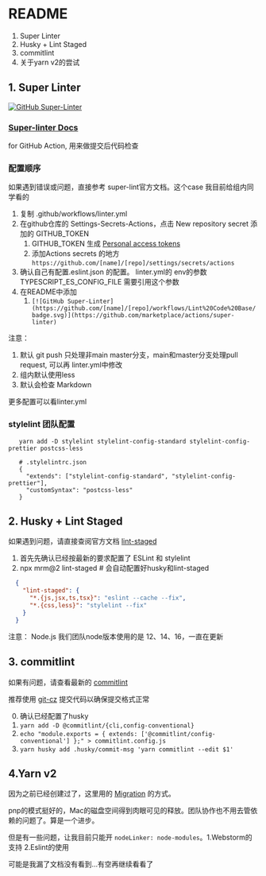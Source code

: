 # README

1. Super Linter
2. Husky + Lint Staged
3. commitlint
4. 关于yarn v2的尝试

## 1. Super Linter

[![GitHub Super-Linter](https://github.com/hzz780/super-linter-demo/workflows/Lint%20Code%20Base/badge.svg)](https://github.com/marketplace/actions/super-linter)

### [Super-linter Docs](https://github.com/github/super-linter)

for GitHub Action, 用来做提交后代码检查

### 配置顺序
如果遇到错误或问题，直接参考 super-lint官方文档。这个case 我目前给组内同学看的

1. 复制 .github/workflows/linter.yml
2. 在github仓库的 Settings-Secrets-Actions，点击 New repository secret 添加的 GITHUB_TOKEN
   1. GITHUB_TOKEN 生成 [Personal access tokens](https://github.com/settings/tokens)
   2. 添加Actions secrets 的地方 ``https://github.com/[name]/[repo]/settings/secrets/actions``
3. 确认自己有配置.eslint.json 的配置。 linter.yml的 env的参数 TYPESCRIPT_ES_CONFIG_FILE 需要引用这个参数
4. 在README中添加
   1. ``[![GitHub Super-Linter](https://github.com/[name]/[repo]/workflows/Lint%20Code%20Base/badge.svg)](https://github.com/marketplace/actions/super-linter)``

注意：
1. 默认 git push 只处理非main master分支，main和master分支处理pull request, 可以再 linter.yml中修改
2. 组内默认使用less
3. 默认会检查 Markdown

更多配置可以看linter.yml

### stylelint 团队配置

```text
   yarn add -D stylelint stylelint-config-standard stylelint-config-prettier postcss-less
   
   # .stylelintrc.json
   {
     "extends": ["stylelint-config-standard", "stylelint-config-prettier"],
     "customSyntax": "postcss-less"
   }
```

## 2. Husky + Lint Staged

如果遇到问题，请直接查阅官方文档 [lint-staged](https://www.npmjs.com/package/lint-staged)

1. 首先先确认已经按最新的要求配置了 ESLint 和 stylelint
2. npx mrm@2 lint-staged # 会自动配置好husky和lint-staged
```json
  {
    "lint-staged": {
      "*.{js,jsx,ts,tsx}": "eslint --cache --fix",
      "*.{css,less}": "stylelint --fix"
    }
  }
```

注意：
Node.js 我们团队node版本使用的是 12、14、16，一直在更新

## 3. commitlint

如果有问题，请查看最新的 [commitlint](https://commitlint.js.org/#/guides-local-setup)

推荐使用 [git-cz](https://www.npmjs.com/package/git-cz) 提交代码以确保提交格式正常

0. 确认已经配置了husky
1. ```yarn add -D @commitlint/{cli,config-conventional}```
2. ```echo "module.exports = { extends: ['@commitlint/config-conventional'] };" > commitlint.config.js```
3. ```yarn husky add .husky/commit-msg 'yarn commitlint --edit $1'```

## 4.Yarn v2

因为之前已经创建过了，这里用的 [Migration](https://next.yarnpkg.com/getting-started/migration#setup-your-ide-for-pnp-support) 
的方式。

pnp的模式挺好的，Mac的磁盘空间得到肉眼可见的释放。团队协作也不用去管依赖的问题了。算是一个进步。

但是有一些问题，让我目前只能开 `nodeLinker: node-modules`。1.Webstorm的支持 2.Eslint的使用

可能是我漏了文档没有看到...有空再继续看看了

